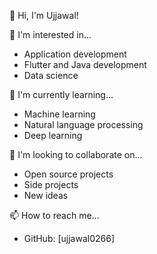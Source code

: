 👋 Hi, I'm Ujjawal!

👀 I'm interested in...
* Application development
* Flutter and Java development
* Data science

🌱 I'm currently learning...
* Machine learning
* Natural language processing
* Deep learning

💞️ I'm looking to collaborate on...
* Open source projects
* Side projects
* New ideas

📫 How to reach me...
* GitHub: [ujjawal0266]
